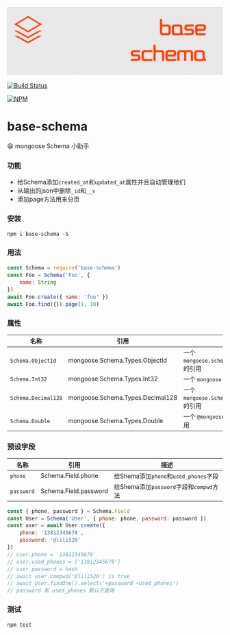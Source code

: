 ![base-schema](art/logo.png)

[![Build Status](https://img.shields.io/travis/ithot-all/base-schema/master.svg?style=flat-square)](https://travis-ci.org/ithot-all/base-schema)

[![NPM](https://nodei.co/npm/base-schema.png?compact=true)](https://npmjs.org/package/base-schema)

# base-schema
:smile: mongoose Schema 小助手

### 功能
- 给Schema添加`created_at`和`updated_at`属性并且自动管理他们 
- 从输出的json中删除`_id`和`__v`
- 添加page方法用来分页
  
### 安装 
```
npm i base-schema -S
```

### 用法 
```javascript
const Schema = require('base-schema')
const Foo = Schema('Foo', {
    name: String
})
await Foo.create({ name: 'foo' })
await Foo.find({}).page(1, 10)
```

### 属性

| 名称                | 引用                             | 描述                                           |
| ------------------- | -------------------------------- | ---------------------------------------------- |
| `Schema.ObjectId`   | mongoose.Schema.Types.ObjectId   | 一个 `mongoose.Schema.Types.ObjectId` 的引用   |
| `Schema.Int32`      | mongoose.Schema.Types.Int32      | 一个 `mongoose-int32` 模块的引用               |
| `Schema.Decimal128` | mongoose.Schema.Types.Decimal128 | 一个 `mongoose.Schema.Types.Decimal128` 的引用 |
| `Schema.Double`     | mongoose.Schema.Types.Double     | 一个 `@mongoosejs/double` 模块的引用           |

### 预设字段
| 名称       | 引用                  | 描述                                    |
| ---------- | --------------------- | --------------------------------------- |
| `phone`    | Schema.Field.phone    | 给Shema添加`phone`和`used_phones`字段   |
| `password` | Schema.Field.password | 给Shema添加`password`字段和`compwd`方法 |

```js
const { phone, password } = Schema.Field
const User = Schema('User', { phone: phone, password: password })
const user = await User.create({
    phone: '13812345678',
    password: '@lili520'
})
// user.phone = '13812345678'
// user.used_phones = ['13812345678']
// user.password = hash
// await user.compwd('@lili520') is true
// await User.findOne().select('+password +used_phones') 
// password 和 used_phones 默认不查询
```

### 测试
```
npm test
```